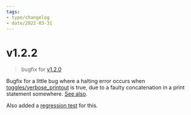 ```yaml
---
tags:
- type/changelog
- date/2022-03-31
---
```

   
# v1.2.2   
> bugfix for [v1.2.0](../Changelog/v1.2.0.md)   
   
Bugfix for a little bug where a halting error occurs when [toggles/verbose_printout](../Configurations/Configuration%20Options.md#verbose_printout) is true, due to a faulty concatenation in a print statement somewhere. [See also](https://github.com/obsidian-html/obsidian-html/pull/203).   
   
Also added a [regression test](https://github.com/obsidian-html/obsidian-html/issues/204) for this.